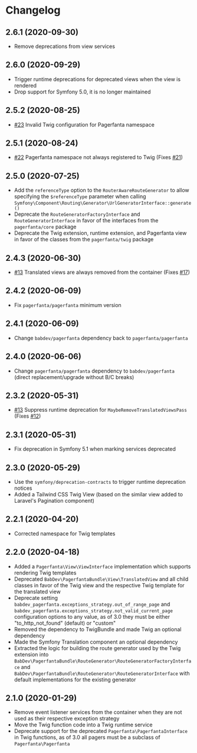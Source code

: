 # Changelog

## 2.6.1 (2020-09-30)

- Remove deprecations from view services

## 2.6.0 (2020-09-29)

- Trigger runtime deprecations for deprecated views when the view is rendered
- Drop support for Symfony 5.0, it is no longer maintained

## 2.5.2 (2020-08-25)

- [#23](https://github.com/BabDev/PagerfantaBundle/issues/23) Invalid Twig configuration for Pagerfanta namespace

## 2.5.1 (2020-08-24)

- [#22](https://github.com/BabDev/PagerfantaBundle/pull/22) Pagerfanta namespace not always registered to Twig (Fixes [#21](https://github.com/BabDev/BabDevPagerfantaBundle/issues/21))

## 2.5.0 (2020-07-25)

- Add the `referenceType` option to the `RouterAwareRouteGenerator` to allow specifying the `$referenceType` parameter when calling `Symfony\Component\Routing\Generator\UrlGeneratorInterface::generate()`
- Deprecate the `RouteGeneratorFactoryInterface` and `RouteGeneratorInterface` in favor of the interfaces from the `pagerfanta/core` package
- Deprecate the Twig extension, runtime extension, and Pagerfanta view in favor of the classes from the `pagerfanta/twig` package

## 2.4.3 (2020-06-30)

- [#13](https://github.com/BabDev/PagerfantaBundle/pull/18) Translated views are always removed from the container (Fixes [#17](https://github.com/BabDev/BabDevPagerfantaBundle/issues/17))

## 2.4.2 (2020-06-09)

- Fix `pagerfanta/pagerfanta` minimum version

## 2.4.1 (2020-06-09)

- Change `babdev/pagerfanta` dependency back to `pagerfanta/pagerfanta`

## 2.4.0 (2020-06-06)

- Change `pagerfanta/pagerfanta` dependency to `babdev/pagerfanta` (direct replacement/upgrade without B/C breaks)

## 2.3.2 (2020-05-31)

- [#13](https://github.com/BabDev/PagerfantaBundle/pull/13) Suppress runtime deprecation for `MaybeRemoveTranslatedViewsPass` (Fixes [#12](https://github.com/BabDev/BabDevPagerfantaBundle/issues/12))

## 2.3.1 (2020-05-31)

- Fix deprecation in Symfony 5.1 when marking services deprecated

## 2.3.0 (2020-05-29)

- Use the `symfony/deprecation-contracts` to trigger runtime deprecation notices
- Added a Tailwind CSS Twig View (based on the similar view added to Laravel's Pagination component)

## 2.2.1 (2020-04-20)

- Corrected namespace for Twig templates

## 2.2.0 (2020-04-18)

- Added a `Pagerfanta\View\ViewInterface` implementation which supports rendering Twig templates
- Deprecated `BabDev\PagerfantaBundle\View\TranslatedView` and all child classes in favor of the Twig view and the respective Twig template for the translated view
- Deprecate setting `babdev_pagerfanta.exceptions_strategy.out_of_range_page` and `babdev_pagerfanta.exceptions_strategy.not_valid_current_page` configuration options to any value, as of 3.0 they must be either "to_http_not_found" (default) or "custom"
- Removed the dependency to TwigBundle and made Twig an optional dependency
- Made the Symfony Translation component an optional dependency
- Extracted the logic for building the route generator used by the Twig extension into `BabDev\PagerfantaBundle\RouteGenerator\RouteGeneratorFactoryInterface` and `BabDev\PagerfantaBundle\RouteGenerator\RouteGeneratorInterface` with default implementations for the existing generator

## 2.1.0 (2020-01-29)

- Remove event listener services from the container when they are not used as their respective exception strategy
- Move the Twig function code into a Twig runtime service
- Deprecate support for the deprecated `Pagerfanta\PagerfantaInterface` in Twig functions, as of 3.0 all pagers must be a subclass of `Pagerfanta\Pagerfanta`
